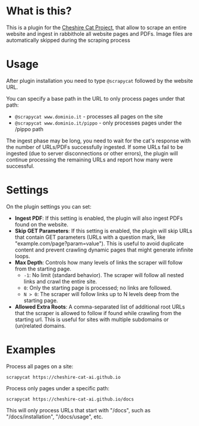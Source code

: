 # What is this?

This is a plugin for the [Cheshire Cat Project](https://github.com/pieroit/cheshire-cat), that allow to scrape an entire website and ingest in rabbithole all website pages and PDFs. Image files are automatically skipped during the scraping process

# Usage

After plugin installation you need to type `@scrapycat` followed by the website URL.

You can specify a base path in the URL to only process pages under that path:
- `@scrapycat www.dominio.it` - processes all pages on the site
- `@scrapycat www.dominio.it/pippo` - only processes pages under the /pippo path

The ingest phase may be long, you need to wait for the cat's response with the number of URLs/PDFs successfully ingested. If some URLs fail to be ingested (due to server disconnections or other errors), the plugin will continue processing the remaining URLs and report how many were successful.

# Settings

On the plugin settings you can set:

- **Ingest PDF**: If this setting is enabled, the plugin will also ingest PDFs found on the website.
- **Skip GET Parameters**: If this setting is enabled, the plugin will skip URLs that contain GET parameters (URLs with a question mark, like "example.com/page?param=value"). This is useful to avoid duplicate content and prevent crawling dynamic pages that might generate infinite loops.
- **Max Depth**: Controls how many levels of links the scraper will follow from the starting page.  
    - `-1`: No limit (standard behavior). The scraper will follow all nested links and crawl the entire site.  
    - `0`: Only the starting page is processed; no links are followed.  
    - `N > 0`: The scraper will follow links up to N levels deep from the starting page.
- **Allowed Extra Roots**: A comma-separated list of additional root URLs that the scraper is allowed to follow if found while crawling from the starting url. This is useful for sites with multiple subdomains or (un)related domains.

# Examples

Process all pages on a site:
```
scrapycat https://cheshire-cat-ai.github.io
```

Process only pages under a specific path:
```
scrapycat https://cheshire-cat-ai.github.io/docs
```

This will only process URLs that start with "/docs", such as "/docs/installation", "/docs/usage", etc.
